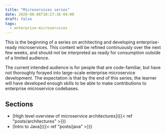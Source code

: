 ```yaml
---
title: "Microservices series"
date: 2020-08-06T10:27:36-04:00
draft: false
tags:
  - enterprise-microservices
---
```


This is the beginning of a series on architecting and developing enterprise-ready microservices. This content will be refined continuously over the next few weeks, and should not be interpreted as ready for consumption outside of a limited audience.

The current intended audience is for people that are code-familiar, but have not thoroughly forayed into large-scale enterprise microservice development. The expectation is that by the end of this series, the learner will have developed enough skills to be able to make contributions to enterprise microservice codebases.

## Sections
- [High level overview of microservice architectures]({{< ref "posts/architectures" >}})
- [Intro to Java]({{< ref "posts/java" >}})

